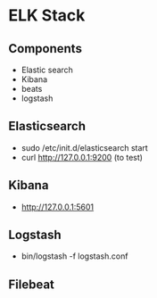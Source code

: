 # ELK Stack

## Components
* Elastic search
* Kibana
* beats
* logstash


## Elasticsearch
* sudo /etc/init.d/elasticsearch start
* curl http://127.0.0.1:9200 (to test)


## Kibana
* http://127.0.0.1:5601

## Logstash
* bin/logstash -f logstash.conf

## Filebeat


